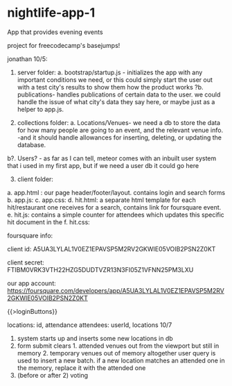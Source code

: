 # nightlife-app-1
App that provides evening events

project for freecodecamp's basejumps!

jonathan 10/5:

1. server folder:
   a. bootstrap/startup.js - initializes the app with any important conditions we need,
   or this could simply start the user out with a test city's results to show them how the product works
   ?b. publications- handles publications of certain data to the user. we could handle the issue of what city's data they say here,
   or maybe just as a helper to app.js.  


2. collections folder:
a. Locations/Venues- we need a db to store the data for how many people are going to an event, and the relevant venue info.
    -and it should handle allowances for inserting, deleting, or updating the database.
	
b?. Users? - as far as I can tell, meteor comes with an inbuilt user system that i used in my first app, but if we need
   a user db it could go here

   
3. client folder:

a. app.html : our page header/footer/layout. contains login and search forms
b. app.js:
c. app.css: 
d. hit.html: a separate html template for each hit/restaurant one receives for a search, contains link for foursquare event.
e. hit.js: contains a simple counter for attendees which updates this specific hit document in the 
f. hit.css:


foursquare info:

client id:   A5UA3LYLAL1V0EZ1EPAVSP5M2RV2GKWIE05VOIB2PSN2Z0KT
 
client secret:  FTIBM0VRK3VTH22HZG5DUDTVZR13N3FI05Z1VFNN25PM3LXU

our app account: https://foursquare.com/developers/app/A5UA3LYLAL1V0EZ1EPAVSP5M2RV2GKWIE05VOIB2PSN2Z0KT

{{>loginButtons}}

locations: id, attendance
attendees: userId, locations
10/7
1. system starts up and inserts some new locations in db
2. form submit clears 1. attended venues out from the viewport but still in memory 2. 
    temporary venues out of memory altogether
    user query is used to insert a new batch. if a new location matches an attended one in the memory, 
	replace it with the attended one
3. (before or after 2) voting 














